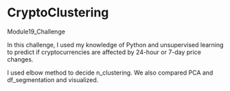 # CryptoClustering
Module19_Challenge

In this challenge, I used my knowledge of Python and unsupervised learning to predict if cryptocurrencies are affected by 24-hour or 7-day price changes.

I used elbow method to decide n_clustering. We also compared PCA and df_segmentation and visualized. 